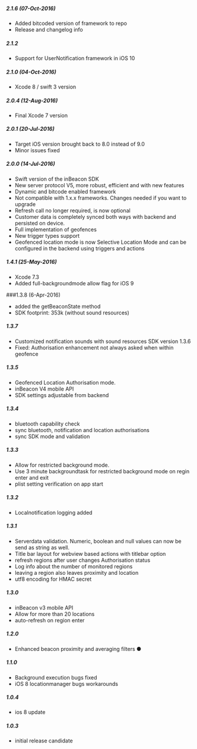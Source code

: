 ##### 2.1.6 (07-Oct-2016)
- Added bitcoded version of framework to repo
- Release and changelog info

##### 2.1.2
- Support for UserNotification framework in iOS 10

##### 2.1.0 (04-Oct-2016)
- Xcode 8 / swift 3 version

##### 2.0.4 (12-Aug-2016)
- Final Xcode 7 version

##### 2.0.1 (20-Jul-2016)
- Target iOS version brought back to 8.0 instead of 9.0
- Minor issues fixed

##### 2.0.0 (14-Jul-2016)
- Swift version of the inBeacon SDK
- New server protocol V5, more robust, efficient and with new features
- Dynamic and bitcode enabled framework
- Not compatible with 1.x.x frameworks. Changes needed if you want to upgrade
- Refresh call no longer required, is now optional
- Customer data is completely synced both ways with backend and persisted on device.
- Full implementation of geofences
- New trigger types support
- Geofenced location mode is now Selective Location Mode and can be configured in the backend using triggers
and actions

##### 1.4.1 (25-May-2016)
- Xcode 7.3
- Added full-backgroundmode allow flag for iOS 9

###1.3.8 (6-Apr-2016)
- added the getBeaconState method
- SDK footprint: 353k (without sound resources)

##### 1.3.7
- Customized notification sounds with sound resources SDK version 1.3.6
- Fixed: Authorisation enhancement not always asked when within geofence

##### 1.3.5
- Geofenced Location Authorisation mode.
- inBeacon V4 mobile API
- SDK settings adjustable from backend

##### 1.3.4
- bluetooth capability check
- sync bluetooth, notification and location authorisations
- sync SDK mode and validation

##### 1.3.3
- Allow for restricted background mode.
- Use 3 minute backgroundtask for restricted background mode on regin enter and exit
- plist setting verification on app start

##### 1.3.2
- Localnotification logging added

##### 1.3.1
- Serverdata validation. Numeric, boolean and null values can now be send as string as well.
- Title bar layout for webview based actions with titlebar option
- refresh regions after user changes Authorisation status
- Log info about the number of monitored regions
- leaving a region also leaves proximity and location
- utf8 encoding for HMAC secret

##### 1.3.0
- inBeacon v3 mobile API
- Allow for more than 20 locations
- auto-refresh on region enter

##### 1.2.0
- Enhanced beacon proximity and averaging filters ●

##### 1.1.0
- Background execution bugs fixed
- iOS 8 locationmanager bugs workarounds

##### 1.0.4
- ios 8 update

##### 1.0.3
- initial release candidate
